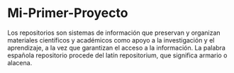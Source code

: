 # Mi-Primer-Proyecto

Los repositorios son sistemas de información que preservan y organizan materiales científicos y académicos como apoyo a la investigación y el aprendizaje, a la vez que garantizan el acceso a la información. La palabra española repositorio procede del latín repositorium, que significa armario o alacena.
